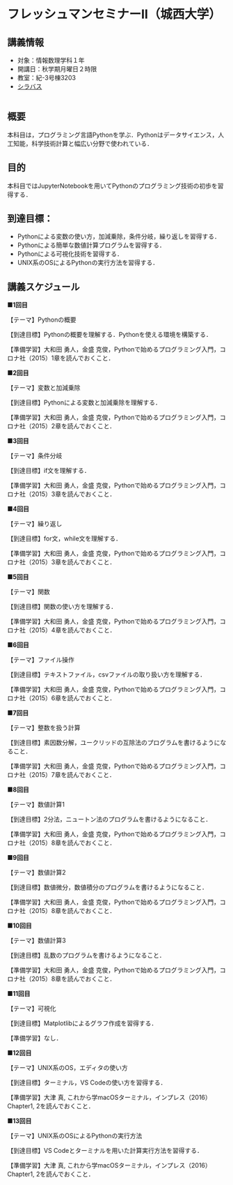 # フレッシュマンセミナーII（城西大学）

## 講義情報

- 対象：情報数理学科１年
- 開講日：秋学期月曜日２時限
- 教室：紀-3号棟3203
- [シラバス](https://junavi.josai.ac.jp/camweb/slbssbdu.do?value(risyunen)=2025&value(semekikn)=1&value(kougicd)=00002284)

```{tableofcontents}
```

## 概要

本科目は，プログラミング言語Pythonを学ぶ．Pythonはデータサイエンス，人工知能，科学技術計算と幅広い分野で使われている．

## 目的

本科目ではJupyterNotebookを用いてPythonのプログラミング技術の初歩を習得する．

## 到達目標：

- Pythonによる変数の使い方，加減乗除，条件分岐，繰り返しを習得する．
- Pythonによる簡単な数値計算プログラムを習得する．
- Pythonによる可視化技術を習得する．
- UNIX系のOSによるPythonの実行方法を習得する．


## 講義スケジュール

**■1回目**
<!-- **[■1回目](/contents/)** -->

【テーマ】Pythonの概要　

【到達目標】Pythonの概要を理解する．Pythonを使える環境を構築する．

【準備学習】大和田 勇人，金盛 克俊，Pythonで始めるプログラミング入門，コロナ社（2015）1章を読んでおくこと．

**■2回目**
<!-- **[■2回目](/contents/)** -->

【テーマ】変数と加減乗除

【到達目標】Pythonによる変数と加減乗除を理解する．

【準備学習】大和田 勇人，金盛 克俊，Pythonで始めるプログラミング入門，コロナ社（2015）2章を読んでおくこと．

**■3回目**
<!-- **[■3回目](/contents/)** -->

【テーマ】条件分岐

【到達目標】if文を理解する．

【準備学習】大和田 勇人，金盛 克俊，Pythonで始めるプログラミング入門，コロナ社（2015）3章を読んでおくこと．

**■4回目**
<!-- **[■4回目](/contents/)** -->

【テーマ】繰り返し

【到達目標】for文，while文を理解する．

【準備学習】大和田 勇人，金盛 克俊，Pythonで始めるプログラミング入門，コロナ社（2015）3章を読んでおくこと．

**■5回目**
<!-- **[■5回目](/contents/)** -->

【テーマ】関数

【到達目標】関数の使い方を理解する．

【準備学習】大和田 勇人，金盛 克俊，Pythonで始めるプログラミング入門，コロナ社（2015）4章を読んでおくこと．

**■6回目**
<!-- **[■6回目](/contents/)** -->

【テーマ】ファイル操作

【到達目標】テキストファイル，csvファイルの取り扱い方を理解する．

【準備学習】大和田 勇人，金盛 克俊，Pythonで始めるプログラミング入門，コロナ社（2015）6章を読んでおくこと．

**■7回目**
<!-- **[■7回目](/contents/)** -->

【テーマ】整数を扱う計算

【到達目標】素因数分解，ユークリッドの互除法のプログラムを書けるようになること．

【準備学習】大和田 勇人，金盛 克俊，Pythonで始めるプログラミング入門，コロナ社（2015）7章を読んでおくこと．

**■8回目**
<!-- **[■8回目](/contents/)** -->

【テーマ】数値計算1

【到達目標】2分法，ニュートン法のプログラムを書けるようになること．

【準備学習】大和田 勇人，金盛 克俊，Pythonで始めるプログラミング入門，コロナ社（2015）8章を読んでおくこと．

**■9回目**
<!-- **[■9回目](/contents/)** -->

【テーマ】数値計算2

【到達目標】数値微分，数値積分のプログラムを書けるようになること．

【準備学習】大和田 勇人，金盛 克俊，Pythonで始めるプログラミング入門，コロナ社（2015）8章を読んでおくこと．

**■10回目**
<!-- **[■10回目](/contents/)** -->

【テーマ】数値計算3

【到達目標】乱数のプログラムを書けるようになること．

【準備学習】大和田 勇人，金盛 克俊，Pythonで始めるプログラミング入門，コロナ社（2015）8章を読んでおくこと．

**■11回目**
<!-- **[■11回目](/contents/)** -->

【テーマ】可視化

【到達目標】Matplotlibによるグラフ作成を習得する．

【準備学習】なし．

**■12回目**
<!-- **[■12回目](/contents/)** -->

【テーマ】UNIX系のOS，エディタの使い方

【到達目標】ターミナル，VS Codeの使い方を習得する．

【準備学習】大津 真, これから学macOSターミナル，インプレス（2016）Chapter1, 2を読んでおくこと．

**■13回目**
<!-- **[■13回目](/contents/)** -->

【テーマ】UNIX系のOSによるPythonの実行方法

【到達目標】VS Codeとターミナルを用いた計算実行方法を習得する．

【準備学習】大津 真, これから学macOSターミナル，インプレス（2016）Chapter1, 2を読んでおくこと．

<!-- 
```{warning}
これはwarningです。  
```

```{admonition} タイトル
これはadmonitionです。  
```

```{tip}
これはtipです。  
```

```{note}
これはnoteです。  
``` 
-->
